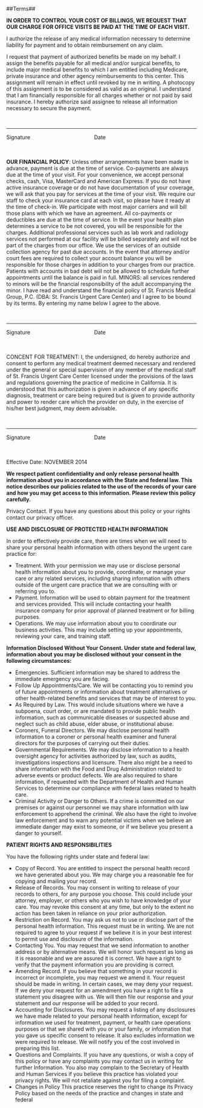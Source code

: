 ##Terms##

**IN ORDER TO CONTROL YOUR COST OF BILLINGS, WE REQUEST THAT OUR CHARGE FOR OFFICE VISITS BE PAID AT THE TIME OF EACH VISIT.**

I authorize the release of any medical information necessary to determine liability for payment and to obtain reimbursement on any claim.

I request that payment of authorized benefits be made on my behalf. I assign the benefits payable for all medical and/or surgical benefits, to include major medical benefits to which I am entitled including Medicare, private insurance and other agency reimbursements to this center. This assignment will remain in effect until revoked by me in writing. A photocopy of this assignment is to be considered as valid as an original. I understand that I am financially responsible for all charges whether or not paid by said insurance. I hereby authorize said assignee to release all information necessary to secure the payment.

<br />
<hr />Signature	 &nbsp; &nbsp; &nbsp; &nbsp; &nbsp; &nbsp; &nbsp; &nbsp; &nbsp; &nbsp; &nbsp; &nbsp; &nbsp; &nbsp; &nbsp; &nbsp; &nbsp;&nbsp;&nbsp;&nbsp;&nbsp;&nbsp;&nbsp;&nbsp;&nbsp;           Date
<br /><br /><br />

**OUR FINANCIAL POLICY**: Unless other arrangements have been made in advance, payment is due at the time of service. Co-payments are always due at the time of your visit. For your convenience, we accept personal checks, cash, Visa, MasterCard and American Express. If you do not have active insurance coverage or do not have documentation of your coverage, we will ask that you pay for services at the time of your visit. We require our staff to check your insurance card at each visit, so please have it ready at the time of check-in. We participate with most major carriers and will bill those plans with which we have an agreement. All co-payments or deductibles are due at the time of service. In the event your health plan determines a service to be not covered, you will be responsible for the charges. Additional professional services such as lab work and radiology services not performed at our facility will be billed separately and will not be part of the charges from our office. We use the services of an outside collection agency for past due accounts. In the event that attorney and/or court fees are required to collect your account balance you will be responsible for those charges in addition to your charges from our practice. Patients with accounts in bad debt will not be allowed to schedule further appointments until the balance is paid in full. MINORS: all services rendered to minors will be the financial responsibility of the adult accompanying the minor. I have read and understand the financial policy of St. Francis Medical Group, P.C. (DBA: St. Francis Urgent Care Center) and I agree to be bound by its terms. By entering my name below I agree to the above.


<br />
<hr />Signature	 &nbsp; &nbsp; &nbsp; &nbsp; &nbsp; &nbsp; &nbsp; &nbsp; &nbsp; &nbsp; &nbsp; &nbsp; &nbsp; &nbsp; &nbsp; &nbsp; &nbsp;&nbsp;&nbsp;&nbsp;&nbsp;&nbsp;&nbsp;&nbsp;&nbsp;           Date
<br /><br /><br />

CONCENT FOR TREATMENT: I, the undersigned, do hereby authorize and consent to perform any medical treatment deemed necessary and rendered under the general or special supervision of any member of the medical staff of St. Francis Urgent Care Center licensed under the provisions of the laws and regulations governing the practice of medicine in California. It is understood that this authorization is given in advance of any specific diagnosis, treatment or care being required but is given to provide authority and power to render care which the provider on duty, in the exercise of his/her best judgment, may deem advisable.


<br />
<hr />Signature	 &nbsp; &nbsp; &nbsp; &nbsp; &nbsp; &nbsp; &nbsp; &nbsp; &nbsp; &nbsp; &nbsp; &nbsp; &nbsp; &nbsp; &nbsp; &nbsp; &nbsp;&nbsp;&nbsp;&nbsp;&nbsp;&nbsp;&nbsp;&nbsp;&nbsp;           Date
<br /><br /><br />

Effective Date: NOVEMBER 2014

**We respect patient confidentiality and only release personal health information about you in accordance with the State and federal law. This notice describes our policies related to the use of the records of your care and how you may get access to this information. Please review this policy carefully.**

Privacy Contact.  If you have any questions about this policy or your rights contact our privacy officer.

**USE AND DISCLOSURE OF PROTECTED HEALTH INFORMATION**

In order to effectively provide care, there are times when we will need to share your personal health information with others beyond the urgent care practice for:

- Treatment. With your permission we may use or disclose personal health information about you to provide, coordinate, or manage your care or any related services, including sharing information with others outside of the urgent care practice that we are consulting with or referring you to.
- Payment. Information will be used to obtain payment for the treatment and services provided. This will include contacting your health insurance company for prior approval of planned treatment or for billing purposes.
- Operations. We may use information about you to coordinate our business activities. This may include setting up your appointments, reviewing your care, and training staff.

**Information Disclosed Without Your Consent. Under state and federal law, information about you may be disclosed without your consent in the following circumstances:**

- Emergencies. Sufficient information may be shared to address the immediate emergency you are facing.
- Follow Up Appointments/Care. We will be contacting you to remind you of future appointments or information about treatment alternatives or other health-related benefits and services that may be of interest to you.
- As Required by Law. This would include situations where we have a subpoena, court order, or are mandated to provide public health information, such as communicable diseases or suspected abuse and neglect such as child abuse, elder abuse, or institutional abuse.
- Coroners, Funeral Directors. We may disclose personal health information to a coroner or personal health examiner and funeral directors for the purposes of carrying out their duties.
- Governmental Requirements. We may disclose information to a health oversight agency for activities authorized by law, such as audits, investigations inspections and licensure. There also might be a need to share information with the Food and Drug Administration related to adverse events or product defects. We are also required to share information, if requested with the Department of Health and Human Services to determine our compliance with federal laws related to health care.
- Criminal Activity or Danger to Others. If a crime is committed on our premises or against our personnel we may share information with law enforcement to apprehend the criminal. We also have the right to involve law enforcement and to warn any potential victims when we believe an immediate danger may exist to someone, or if we believe you present a danger to yourself.

**PATIENT RIGHTS AND RESPONSIBILITIES**

You have the following rights under state and federal law:

- Copy of Record. You are entitled to inspect the personal health record we have generated about you. We may charge you a reasonable fee for copying and mailing your record.
- Release of Records. You may consent in writing to release of your records to others, for any purpose you choose. This could include your attorney, employer, or others who you wish to have knowledge of your care. You may revoke this consent at any time, but only to the extent no action has been taken in reliance on your prior authorization.
- Restriction on Record. You may ask us not to use or disclose part of the personal health information. This request must be in writing. We are not required to agree to your request if we believe it is in your best interest to permit use and disclosure of the information.
- Contacting You. You may request that we send information to another address or by alternative means. We will honor such request as long as it is reasonable and we are assured it is correct. We have a right to verify that the payment information you are providing is correct.
- Amending Record. If you believe that something in your record is incorrect or incomplete, you may request we amend it. Your request should be made in writing. In certain cases, we may deny your request. If we deny your request for an amendment you have a right to file a statement you disagree with us. We will then file our response and your statement and our response will be added to your record.
- Accounting for Disclosures. You may request a listing of any disclosures we have made related to your personal health information, except for information we used for treatment, payment, or health care operations purposes or that we shared with you or your family, or information that you gave us specific consent to release. It also excludes information we were required to release. We will notify you of the cost involved in preparing this list.
- Questions and Complaints. If you have any questions, or wish a copy of this policy or have any complaints you may contact us in writing for further Information. You also may complain to the Secretary of Health and Human Services if you believe this practice has violated your privacy rights. We will not retaliate against you for filing a complaint.
- Changes in Policy This practice reserves the right to change its Privacy Policy based on the needs of the practice and changes in state and federal